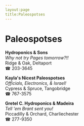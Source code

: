```yaml
---
layout:page
title:Paleospotses
---
```

# Paleospotses

**Hydroponics & Sons**  
_Why not try Pages tomorrow?!!_  
Ridge & Oak, Deltaport  
☎ 203-3645



**Kayla's Nicest Paleospotses**  
_Officials, Electronics, & Israel!_  
Cypress & Spruce, Tangobridge  
☎ 767-3575



**Gretel C. Hydroponics & Madeira**  
_Tell 'em Brant sent you!_  
Piccadilly & Orchard, Charliechester  
☎ 277-9350



